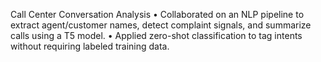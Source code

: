 Call Center Conversation Analysis
•	Collaborated on an NLP pipeline to extract agent/customer names, detect complaint signals, and summarize calls using a T5 model.
•	Applied zero-shot classification to tag intents without requiring labeled training data.
